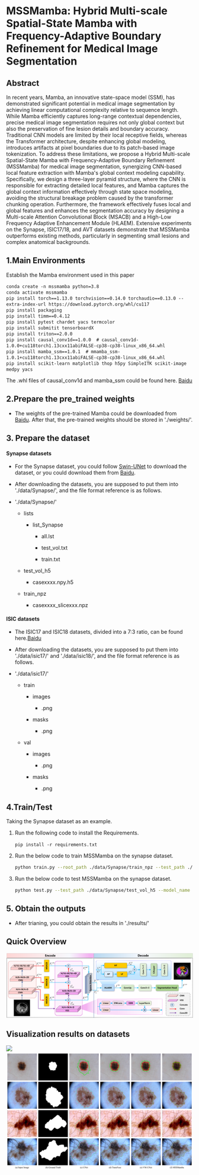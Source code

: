 # MSSMamba: Hybrid Multi-scale Spatial-State Mamba with Frequency-Adaptive Boundary Refinement for Medical Image Segmentation

## Abstract

In recent years, Mamba, an innovative state-space model (SSM), has demonstrated significant potential in medical image segmentation by achieving linear computational complexity relative to sequence length. While Mamba efficiently captures long-range contextual dependencies, precise medical image segmentation requires not only global context but also the preservation of fine lesion details and boundary accuracy. Traditional CNN models are limited by their local receptive fields,  whereas the Transformer architecture, despite enhancing global modeling, introduces artifacts at pixel boundaries due to its patch-based image tokenization. To address these limitations, we propose a Hybrid Multi-scale Spatial-State Mamba with Frequency-Adaptive Boundary Refinement (MSSMamba) for medical image segmentation, synergizing CNN-based local feature extraction with Mamba's global context modeling capability. Specifically, we design a three-layer pyramid structure, where the CNN is responsible for extracting detailed local features, and Mamba captures the global context information effectively through state space modeling, avoiding the structural breakage problem caused by the transformer chunking operation. Furthermore, the framework effectively fuses local and global features and enhances the segmentation accuracy by designing a Multi-scale Attention Convolutional Block (MSACB) and a High-Low Frequency Adaptive Enhancement Module (HLAEM). Extensive experiments on the Synapse, ISIC17/18, and AVT datasets demonstrate that MSSMamba outperforms existing methods, particularly in segmenting small lesions and complex anatomical backgrounds.

## 1.Main Environments

Establish the Mamba environment used in this paper

    conda create -n mssmamba python=3.8
    conda activate mssmamba
    pip install torch==1.13.0 torchvision==0.14.0 torchaudio==0.13.0 --extra-index-url https://download.pytorch.org/whl/cu117
    pip install packaging
    pip install timm==0.4.12
    pip install pytest chardet yacs termcolor
    pip install submitit tensorboardX
    pip install triton==2.0.0
    pip install causal_conv1d==1.0.0  # causal_conv1d-1.0.0+cu118torch1.13cxx11abiFALSE-cp38-cp38-linux_x86_64.whl
    pip install mamba_ssm==1.0.1  # mmamba_ssm-1.0.1+cu118torch1.13cxx11abiFALSE-cp38-cp38-linux_x86_64.whl
    pip install scikit-learn matplotlib thop h5py SimpleITK scikit-image medpy yacs

The .whl files of causal\_conv1d and mamba\_ssm could be found here. [Baidu](https://pan.baidu.com/s/1Kn2AfMQDBcHmG2FJtb53Eg?pwd=61ip )

## 2.Prepare the pre\_trained weights

*   The weights of the pre-trained Mamba could be downloaded from [Baidu](https://pan.baidu.com/s/1nKhZVHFrClofA-PUl77WSQ?pwd=ndm7 ). After that, the pre-trained weights should be stored in './weights/'.

## 3. Prepare the dataset

#### Synapse datasets

*   For the Synapse dataset, you could follow [Swin-UNet](https://github.com/HuCaoFighting/Swin-Unet) to download the dataset, or you could download them from [Baidu](https://pan.baidu.com/s/1Ja2pzi7QhNV-Rf1dfRL8RA?pwd=8hb9 ).

*   After downloading the datasets, you are supposed to put them into './data/Synapse/', and the file format reference is as follows.

*   './data/Synapse/'

    *   lists

        *   list\_Synapse

            *   all.lst

            *   test\_vol.txt

            *   train.txt

    *   test\_vol\_h5

        *   casexxxx.npy.h5

    *   train\_npz

        *   casexxxx\_slicexxx.npz

#### ISIC datasets

*   The ISIC17 and ISIC18 datasets, divided into a 7:3 ratio, can be found here.[Baidu](https://pan.baidu.com/s/1GMZE1KwODTnYLbsCspos9A?pwd=61w7 )

*   After downloading the datasets, you are supposed to put them into './data/isic17/' and './data/isic18/', and the file format reference is as follows.

*   './data/isic17/'

    *   train

        *   images

            *   .png

        *   masks

            *   .png

    *   val

        *   images

            *   .png

        *   masks

            *   .png

## 4.Train/Test

Taking the Synapse dataset as an example.

1.  Run the following code to install the Requirements.

    `pip install -r requirements.txt`

2.  Run the below code to train MSSMamba on the synapse dataset.

    ```bash
    python train.py --root_path ./data/Synapse/train_npz --test_path ./data/Synapse/test_vol_h5  --model_name MSSMamba --batch_size 10 --max_epochs 400 
    ```

3.  Run the below code to test MSSMamba on the synapse dataset.

    ```bash
    python test.py --test_path ./data/Synapse/test_vol_h5 --model_name MSSMamba
    ```

## 5. Obtain the outputs

*   After trianing, you could obtain the results in './results/'

## Quick Overview

![](img/img3.png)

## Visualization results on datasets

![](img/img1.jpg)
![](img/img2.jpg)
